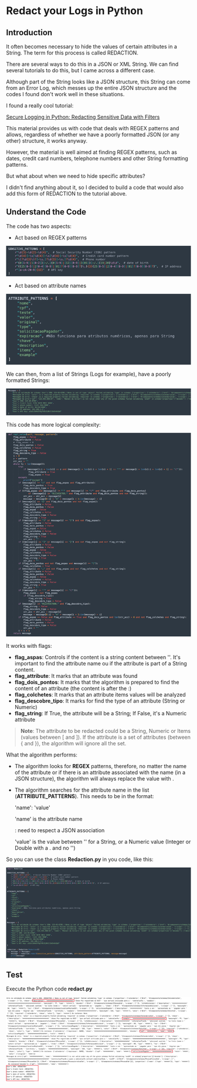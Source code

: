 # Redact your Logs in Python

## Introduction

It often becomes necessary to hide the values of certain attributes in a String. The term for this process is called REDACTION.

There are several ways to do this in a JSON or XML String. We can find several tutorials to do this, but I came across a different case.

Although part of the String looks like a JSON structure, this String can come from an Error Log, which messes up the entire JSON structure and the codes I found don't work well in these situations.

I found a really cool tutorial:

[Secure Logging in Python: Redacting Sensitive Data with Filters](https://levelup.gitconnected.com/secure-logging-in-python-redacting-sensitive-data-with-filters-d49bd401c53)

This material provides us with code that deals with REGEX patterns and allows, regardless of whether we have a poorly formatted JSON (or any other) structure, it works anyway.

However, the material is well aimed at finding REGEX patterns, such as dates, credit card numbers, telephone numbers and other String formatting patterns.

But what about when we need to hide specific attributes?

I didn't find anything about it, so I decided to build a code that would also add this form of REDACTION to the tutorial above.

## Understand the Code

The code has two aspects:

- Act based on REGEX patterns

![img.png](images/img.png)

- Act based on attribute names

![img_1.png](images/img_1.png)

We can then, from a list of Strings (Logs for example), have a poorly formatted Strings:

![img_2.png](images/img_2.png)

This code has more logical complexity:

![img.png](images/repl_value3.png)

It works with flags:

- **flag_aspas**: Controls if the content is a string content between ''. It's important to find the attribute name ou if the attribute is part of a String content.
- **flag_attribute**: It marks that an attribute was found
- **flag_dois_pontos**: It marks that the algorithm is prepared to find the content of an attribute (the content is after the :)
- **flag_colchetes**: It marks that an attribute items values will be analyzed
- **flag_descobre_tipo**: It marks for find the type of an attribute (String or Numeric)
- **flag_string**: If True, the attribute will be a String; If False, it's a Numeric attribute

>**Note**: The attribute to be redacted could be a String, Numeric or Items (values between [ and ]). If the attribute is a set of attributes (between { and }), the algorithm will ignore all the set.

What the algorithm performs:

- The algorithm looks for **REGEX** patterns, therefore, no matter the name of the attribute or if there is an attribute associated with the name (in a JSON structure), the algorithm will always replace the value with **<REDACTED>**.
- The algorithm searches for the attribute name in the list (**ATTRIBUTE_PATTERNS**). This needs to be in the format:


    'name': 'value' 
    
    'name' is the attribute name
    
    : need to respect a JSON association
    
    'value' is the value between '' for a String, or a Numeric value (Integer or Double with a . and no '') 
    

So you can use the class **Redaction.py** in you code, like this:

![img_3.png](images/img_3.png)

## Test

Execute the Python code **redact.py**

![img_4.png](images/img_4.png)

